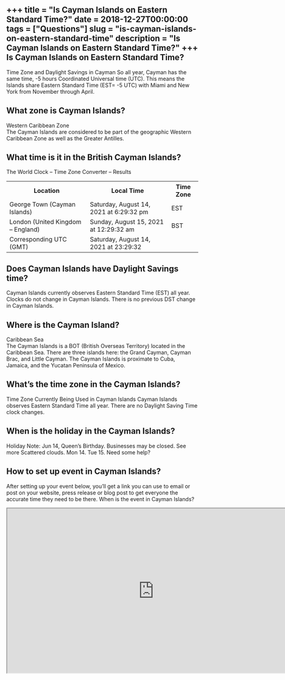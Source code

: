 +++
title = "Is Cayman Islands on Eastern Standard Time?"
date = 2018-12-27T00:00:00
tags = ["Questions"]
slug = "is-cayman-islands-on-eastern-standard-time"
description = "Is Cayman Islands on Eastern Standard Time?"
+++
Is Cayman Islands on Eastern Standard Time?
-------------------------------------------

Time Zone and Daylight Savings in Cayman So all year, Cayman has the same time, -5 hours Coordinated Universal time (UTC). This means the Islands share Eastern Standard Time (EST= -5 UTC) with Miami and New York from November through April.

What zone is Cayman Islands?
----------------------------

Western Caribbean Zone  
The Cayman Islands are considered to be part of the geographic Western Caribbean Zone as well as the Greater Antilles.

What time is it in the British Cayman Islands?
----------------------------------------------

The World Clock – Time Zone Converter – Results

<table><tr><th>Location</th><th>Local Time</th><th>Time Zone</th></tr><tr><td>George Town (Cayman Islands)</td><td>Saturday, August 14, 2021 at 6:29:32 pm</td><td>EST</td></tr><tr><td>London (United Kingdom – England)</td><td>Sunday, August 15, 2021 at 12:29:32 am</td><td>BST</td></tr><tr><td>Corresponding UTC (GMT)</td><td>Saturday, August 14, 2021 at 23:29:32</td><td></td></tr></table>

Does Cayman Islands have Daylight Savings time?
-----------------------------------------------

Cayman Islands currently observes Eastern Standard Time (EST) all year. Clocks do not change in Cayman Islands. There is no previous DST change in Cayman Islands.

Where is the Cayman Island?
---------------------------

Caribbean Sea  
The Cayman Islands is a BOT (British Overseas Territory) located in the Caribbean Sea. There are three islands here: the Grand Cayman, Cayman Brac, and Little Cayman. The Cayman Islands is proximate to Cuba, Jamaica, and the Yucatan Peninsula of Mexico.

What’s the time zone in the Cayman Islands?
-------------------------------------------

Time Zone Currently Being Used in Cayman Islands Cayman Islands observes Eastern Standard Time all year. There are no Daylight Saving Time clock changes.

When is the holiday in the Cayman Islands?
------------------------------------------

Holiday Note: Jun 14, Queen’s Birthday. Businesses may be closed. See more Scattered clouds. Mon 14. Tue 15. Need some help?

How to set up event in Cayman Islands?
--------------------------------------

After setting up your event below, you’ll get a link you can use to email or post on your website, press release or blog post to get everyone the accurate time they need to be there. When is the event in Cayman Islands?

<iframe allow="accelerometer; autoplay; clipboard-write; encrypted-media; gyroscope; picture-in-picture" allowfullscreen="" class="__youtube_prefs__  epyt-is-override  no-lazyload" data-no-lazy="1" data-origheight="433" data-origwidth="770" data-skipgform_ajax_framebjll="" height="433" id="_ytid_51436" loading="lazy" src="https://www.youtube.com/embed/XkFeBmvqLTw?enablejsapi=1&autoplay=0&cc_load_policy=0&cc_lang_pref=&iv_load_policy=1&loop=0&modestbranding=0&rel=1&fs=1&playsinline=0&autohide=2&theme=dark&color=red&controls=1&" title="YouTube player" width="770"></iframe>